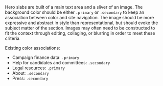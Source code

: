 Hero slabs are built of a main text area and a sliver of an image. The background color should be either `.primary` or `.secondary` to keep an association between color and site navigation. The image should be more expressive and abstract in style than representational, but should evoke the subject matter of the section. Images may often need to be constructed to fit the context through editing, collaging, or blurring in order to meet these criteria.

Existing color associations:
- Campaign finance data: `.primary`
- Help for candidates and committees: `.secondary`
- Legal resources: `.primary`
- About: `.secondary`
- Press: `.secondary`
